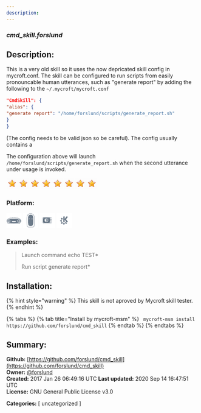 ```yaml
---
description: 
---
```


### _cmd_skill.forslund_  
## Description:  
This is a very old skill so it uses the now depricated skill config in mycroft.conf.
The skill can be configured to run scripts from easily pronouncable human utterances, such as "generate report" by adding the following to the `~/.mycroft/mycroft.conf`

```json
"CmdSkill": {
"alias": {
"generate report": "/home/forslund/scripts/generate_report.sh"
}
}
```

(The config needs to be valid json so be careful). The config usually contains a

The configuration above will launch `/home/forslund/scripts/generate_report.sh` when the second utterance under usage is invoked.  
  
![](../.gitbook/assets/star.png)![](../.gitbook/assets/star.png)![](../.gitbook/assets/star.png)![](../.gitbook/assets/star.png)![](../.gitbook/assets/star.png)![](../.gitbook/assets/star.png)![](../.gitbook/assets/star.png)![](../.gitbook/assets/star.png)  
  
### Platform:  
 ![Mark I](../.gitbook/assets/mark-1-icon.png)  ![Mark II](../.gitbook/assets/mark-2-icon.png)  ![Picroft](../.gitbook/assets/picroft-icon.png)  ![plasmoid](../.gitbook/assets/kde.png)   
### Examples:  
> Launch command echo TEST*  
>   
> Run script generate report*  
>   
  
## Installation:  
{% hint style="warning" %}
This skill is not aproved by Mycroft skill tester.
{% endhint %}
    
{% tabs %}
{% tab title="Install by mycroft-msm" %}
``` mycroft-msm install https://github.com/forslund/cmd_skill```
{% endtab %}
  {% endtabs %}
    
## Summary:  
**Github:** [https://github.com/forslund/cmd_skill](https://github.com/forslund/cmd_skill)  
**Owner:** [@forslund](https://github.com/forslund)  
**Created:** 2017 Jan 26 06:49:16 UTC  **Last updated:** 2020 Sep 14 16:47:51 UTC  
**License:** GNU General Public License v3.0  
  
**Categories:** [ uncategorized ]   
